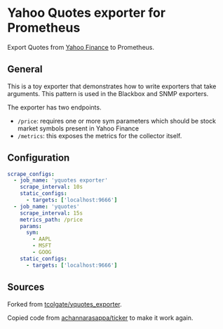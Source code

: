 # Yahoo Quotes exporter for Prometheus

Export Quotes from [Yahoo Finance](https://finance.yahoo.com) to Prometheus.

## General

This is a toy exporter that demonstrates how to write exporters that take
arguments. This pattern is used in the Blackbox and SNMP exporters.

The exporter has two endpoints.

- `/price`: requires one or more sym parameters which should be
  stock market symbols present in Yahoo Finance
- `/metrics`: this exposes the metrics for the collector itself.

## Configuration

```yaml
scrape_configs:
  - job_name: 'yquotes exporter'
    scrape_interval: 10s
    static_configs:
      - targets: ['localhost:9666']
  - job_name: 'yquotes'
    scrape_interval: 15s
    metrics_path: /price
    params:
      sym:
        - AAPL
        - MSFT
        - GOOG
    static_configs:
      - targets: ['localhost:9666']
```

## Sources

Forked from [tcolgate/yquotes_exporter](https://github.com/tcolgate/yquotes_exporter).

Copied code from [achannarasappa/ticker](https://github.com/achannarasappa/ticker) to make it work again.
